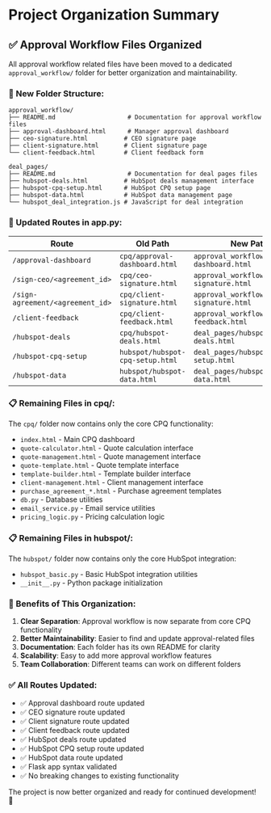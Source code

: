 # Project Organization Summary

## ✅ Approval Workflow Files Organized

All approval workflow related files have been moved to a dedicated `approval_workflow/` folder for better organization and maintainability.

### 📁 New Folder Structure:

```
approval_workflow/
├── README.md                    # Documentation for approval workflow files
├── approval-dashboard.html      # Manager approval dashboard
├── ceo-signature.html          # CEO signature page
├── client-signature.html       # Client signature page
└── client-feedback.html        # Client feedback form

deal_pages/
├── README.md                    # Documentation for deal pages files
├── hubspot-deals.html          # HubSpot deals management interface
├── hubspot-cpq-setup.html      # HubSpot CPQ setup page
├── hubspot-data.html           # HubSpot data management page
└── hubspot_deal_integration.js # JavaScript for deal integration
```

### 🔄 Updated Routes in app.py:

| Route | Old Path | New Path |
|-------|----------|----------|
| `/approval-dashboard` | `cpq/approval-dashboard.html` | `approval_workflow/approval-dashboard.html` |
| `/sign-ceo/<agreement_id>` | `cpq/ceo-signature.html` | `approval_workflow/ceo-signature.html` |
| `/sign-agreement/<agreement_id>` | `cpq/client-signature.html` | `approval_workflow/client-signature.html` |
| `/client-feedback` | `cpq/client-feedback.html` | `approval_workflow/client-feedback.html` |
| `/hubspot-deals` | `cpq/hubspot-deals.html` | `deal_pages/hubspot-deals.html` |
| `/hubspot-cpq-setup` | `hubspot/hubspot-cpq-setup.html` | `deal_pages/hubspot-cpq-setup.html` |
| `/hubspot-data` | `hubspot/hubspot-data.html` | `deal_pages/hubspot-data.html` |

### 📋 Remaining Files in cpq/:

The `cpq/` folder now contains only the core CPQ functionality:
- `index.html` - Main CPQ dashboard
- `quote-calculator.html` - Quote calculation interface
- `quote-management.html` - Quote management interface
- `quote-template.html` - Quote template interface
- `template-builder.html` - Template builder interface
- `client-management.html` - Client management interface
- `purchase_agreement_*.html` - Purchase agreement templates
- `db.py` - Database utilities
- `email_service.py` - Email service utilities
- `pricing_logic.py` - Pricing calculation logic

### 📋 Remaining Files in hubspot/:

The `hubspot/` folder now contains only the core HubSpot integration:
- `hubspot_basic.py` - Basic HubSpot integration utilities
- `__init__.py` - Python package initialization

### 🎯 Benefits of This Organization:

1. **Clear Separation**: Approval workflow is now separate from core CPQ functionality
2. **Better Maintainability**: Easier to find and update approval-related files
3. **Documentation**: Each folder has its own README for clarity
4. **Scalability**: Easy to add more approval workflow features
5. **Team Collaboration**: Different teams can work on different folders

### ✅ All Routes Updated:

- ✅ Approval dashboard route updated
- ✅ CEO signature route updated  
- ✅ Client signature route updated
- ✅ Client feedback route updated
- ✅ HubSpot deals route updated
- ✅ HubSpot CPQ setup route updated
- ✅ HubSpot data route updated
- ✅ Flask app syntax validated
- ✅ No breaking changes to existing functionality

The project is now better organized and ready for continued development! 🚀

